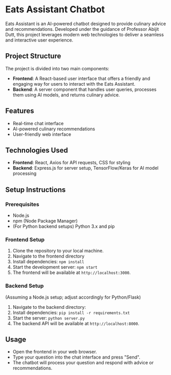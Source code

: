 # Eats Assistant Chatbot

Eats Assistant is an AI-powered chatbot designed to provide culinary advice and recommendations. Developed under the guidance of Professor Abijit Dutt, this project leverages modern web technologies to deliver a seamless and interactive user experience.

## Project Structure

The project is divided into two main components:

- **Frontend**: A React-based user interface that offers a friendly and engaging way for users to interact with the Eats Assistant.
- **Backend**: A server component that handles user queries, processes them using AI models, and returns culinary advice.

## Features

- Real-time chat interface
- AI-powered culinary recommendations
- User-friendly web interface

## Technologies Used

- **Frontend**: React, Axios for API requests, CSS for styling
- **Backend**: Express.js for server setup, TensorFlow/Keras for AI model processing

## Setup Instructions

### Prerequisites

- Node.js
- npm (Node Package Manager)
- (For Python backend setups) Python 3.x and pip

### Frontend Setup

1. Clone the repository to your local machine.
2. Navigate to the frontend directory
3. Install dependencies: `npm install`
4. Start the development server: `npm start`
5. The frontend will be available at `http://localhost:3000`.

### Backend Setup

(Assuming a Node.js setup; adjust accordingly for Python/Flask)

1. Navigate to the backend directory:
2. Install dependencies: `pip install -r requirements.txt`
3. Start the server: `python server.py`
4. The backend API will be available at `http://localhost:8000`.

## Usage

- Open the frontend in your web browser.
- Type your question into the chat interface and press "Send".
- The chatbot will process your question and respond with advice or recommendations.
